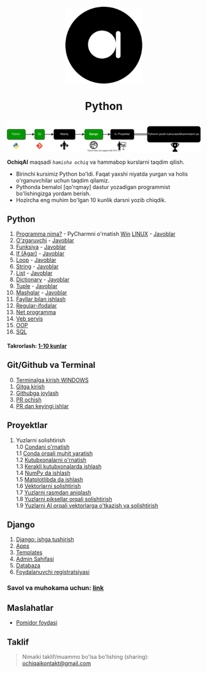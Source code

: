 <p align="center">
<a href="ochiqai.com">
<img src="./images/logo.png" width=200>
</a>
<h1 align="center">Python</h1>


<p align="center">
  <a href="https://github.com/Elyorcv/ajoyib-python/blob/main/README.md" target="_blank">
      <img src="./images/intro.svg"/>
  </a>
</p>

**OchiqAI** maqsadi _`hamisha ochiq`_ va hammabop kurslarni taqdim qilish. 

* Birinchi kursimiz Python bo'ldi. Faqat yaxshi niyatda yurgan va holis o'rganuvchilar uchun taqdim qilamiz. 
* Pythonda bemalol [qo'rqmay] dastur yozadigan programmist bo'lishingizga yordam berish. 
* Hozircha eng muhim bo'lgan 10 kunlik darsni yozib chiqdik. 



 


## Python 

  1. [Programma nima?](./python/01-kun-Programma/01-kun.md) 
    - PyCharmni o'rnatish [Win](./biblateka/pycharm_windows.md) [LINUX](no)
    - [Javoblar](./python/01-kun-Programma/01-kun-javoblar.md)
  2. [O'zgaruvchi](./python/02-kun-O'zgaruvchi/02-kun.md) 
    - [Javoblar](./python/02-kun-O'zgaruvchi/02-kun-javoblar.md)
  3. [Funksiya](./python/03-kun-Funksiya/03-kun.md) 
    - [Javoblar](./python/03-kun-Funksiya/03-kun-javoblar.md)
  4. [If (Agar)](./python/04-kun-Agar/04-kun.md)
    - [Javoblar](./python/04-kun-Agar/04-kun-javoblar.md)
  5. [Loop](./python/05-kun-Loop/05-kun.md)
    - [Javoblar](./python/05-kun-Loop/05-kun-javoblar.md)
  6. [String](./python/06-kun-String/06-kun.md)
    - [Javoblar](./python/06-kun-String/06-kun-javoblar.md)
  7. [List](./python/07-kun-List/07-kun.md)
    - [Javoblar](./python/07-kun-List/07-kun-javoblar.md)
  8. [Dictionary](./python/08-kun-Dictionary/08-kun.md)
    - [Javoblar](./python/08-kun-Dictionary/08-kun-javoblar.md)
  9. [Tuple](./python/09-kun-Tuple/09-kun.md)
    - [Javoblar](./python/09-kun-Tuple/09-kun-javoblar.md)
  10. [Mashqlar](./python/10-kun-Mashqlar/10-kun.md)
    - [Javoblar](./python/10-kun-Mashqlar/10-kun-javoblar.md)
  11. [Fayllar bilan ishlash](./python/11-kun-Fayl/11-kun-fayl.md)
  12. [Regular-ifodalar](./python/12-kun-Regular-ifodalar/12-kun-regular-ifodalar.md)
  13. [Net programma](./python/13-kun-Net-Programma/13-net-programma.md)
  14. [Veb servis](./python/14-kun-Veb-servis/14-kun-veb-servis.md)
  15. [OOP](./python/15-kun-OOP/15-kun-oop.md)
  16. [SQL](./python/16-kun-SQL/16-kun-sql.md)

#### Takrorlash: [1-10 kunlar](./biblateka/python_shpagralka.pdf)


## Git/Github va Terminal
  0. [Terminalga kirish WINDOWS](./terminal/terminal_windows.md)
  1. [Gitga kirish](./github/Gitga_kirish.md)
  2. [Githubga joylash](./github/githubga_joylash.md)
  3. [PR ochish](./github/github_pr_qilish.md)
  4. [PR dan keyingi ishlar](./github/PRdan_keyingi_qadam.md)

## Proyektlar
  1. Yuzlarni solishtirish <br>
     1.0 [Condani o'rnatish](yozilayapti) <br>
     1.1 [Conda orqali muhit yaratish](yozilyapti) <br>
     1.2 [Kutubxonalarni o'rnatish](yozilyapti) <br>
     1.3 [Kerakli kutubxonalarda ishlash](yozilyapti)<br>
     1.4 [NumPy da ishlash](yozilyapti)<br>
     1.5 [Matplotlibda da ishlash](yozilayapti)<br>
     1.6 [Vektorlarni solishtirish](yozilyapti)<br>
     1.7 [Yuzlarni rasmdan aniqlash](yozilayapti)<br>
     1.8 [Yuzlarni piksellar orqali solishtirish](yozilyapti)<br>
     1.9 [Yuzlarni AI orqali vektorlarga o'tkazish va solishtirish](yozilyapti)



## Django
   1. [Django: ishga tushirish](./django/01-blog-websayt/blog-proyekt/01-djangoni-urnatish.md)
   2. [Apps](./django/01-blog-websayt/blog-proyekt/02-apps.md)
   3. [Templates](./django/01-blog-websayt/blog-proyekt/03-templates.md)
   4. [Admin Sahifasi](./django/01-blog-websayt/blog-proyekt/04-admin-sahifasi.md)
   5. [Databaza](./django/01-blog-websayt/blog-proyekt/05-database.md)
   6. [Foydalanuvchi registratsiyasi](./django/01-blog-websayt/blog-proyekt/06-Ruyhatdan_utish.md)

### Savol va muhokama uchun: [link](https://github.com/ochiqai/python/discussions)


## Maslahatlar

- [Pomidor foydasi](https://github.com/ochiqai/python/blob/main/biblateka/pomidor_texnikasi.md)  

## Taklif

> Nimaiki taklif/muammo bo'lsa bo'lishing (sharing): ochiqaikontakt@gmail.com

